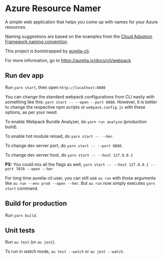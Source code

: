 # Azure Resource Namer

A simple web application that helps you come up with names for your Azure resources.

Naming suggestions are based on the examples from the [Cloud Adoption Framework naming convention](https://docs.microsoft.com/en-us/azure/cloud-adoption-framework/ready/azure-best-practices/resource-naming).

This project is bootstrapped by [aurelia-cli](https://github.com/aurelia/cli).

For more information, go to <https://aurelia.io/docs/cli/webpack>

## Run dev app

Run `yarn start`, then open `http://localhost:8080`

You can change the standard webpack configurations from CLI easily with something like this: `yarn start -- --open --port 8888`. However, it is better to change the respective npm scripts or `webpack.config.js` with these options, as per your need.

To enable Webpack Bundle Analyzer, do `yarn run analyze` (production build).

To enable hot module reload, do `yarn start -- --hmr`.

To change dev server port, do `yarn start -- --port 8888`.

To change dev server host, do `yarn start -- --host 127.0.0.1`

**PS:** You could mix all the flags as well, `yarn start -- --host 127.0.0.1 --port 7070 --open --hmr`

For long time aurelia-cli user, you can still use `au run` with those arguments like `au run --env prod --open --hmr`. But `au run` now simply executes `yarn start` command.

## Build for production

Run `yarn build`.

## Unit tests

Run `au test` (or `au jest`).

To run in watch mode, `au test --watch` or `au jest --watch`.
